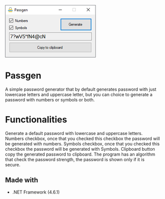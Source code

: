 <img src="https://github.com/devcastroitalo/Passgen/blob/main/Screenshot.png"/>

# Passgen
A simple password generator that by default generates password with just lowercase letters and uppercase letter, but you can choice to generate a password with numbers or symbols or both.


# Functionalities

Generate a default password with lowercase and uppercase letters.
Numbers checkbox, once that you checked this checkbox the password will be generated with numbers.
Symbols checkbox, once that you checked this checkbox the password will be generated with Symbols.
Clipboard button copy the generated password to clipboard.
The program has an algorithm that check the password strength, the password is shown only if it is secure.

## Made with

- .NET Framework (4.6.1)
